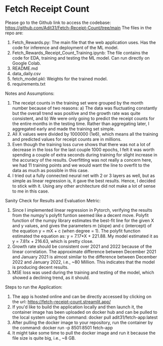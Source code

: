 # Fetch Receipt Count
Please go to the Github link to access the codebase: https://github.com/Adit31/Fetch-Receipt-Count/tree/main
The files in the repo are:
1. Fetch_Rewards.py: The main file that the web application uses. Has the code for inference and deployment of the ML model.
2. Fetch_Rewards_Receipt_Count_Training.ipynb: The file contains the code for EDA, training and testing the ML model. Can run directly on Google Colab.
3. README.md
4. data_daily.csv
5. fetch_model.pkl: Weights for the trained model.
6. requirements.txt

Notes and Assumptions:
1. The receipt counts in the training set were grouped by the month number because of two reasons: a) The data was fluctuating constantly but the overall trend was positive and the growth rate was quite consistent, and b) We were only going to predict the receipt counts for the entire months in the testing time. Rather than aggregating later, I aggregated early and made the training set simple.
2. All X values were divided by 1000000 (1e6), which means all the training and predicted values for receipt counts are in millions.
3. Even though the training loss curve shows that there was not a lot of decrease in the loss for the last couple 1000 epochs, I felt it was worth spending a couple of extra seconds during training for slight increase in the accuracy of the results. Overfitting was not really a concern here, we had 11 training points and we would want the line to overfit to the data as much as possible in this case.
4. I tried out a fully connected neural net with 2 or 3 layers as well, but as simple as linear regression is, it gave the best results. Hence, I decided to stick with it. Using any other architecture did not make a lot of sense to me in this case.

Sanity Check for Results and Evaluation Metric:
1. Since I implemented linear regression in Pytorch, verifying the results from the numpy's polyfit funtion seemed like a decent move. Polyfit function of the numpy library estimates the best-fit line for the given X and y values, and gives the parameters m (slope) and c (intercept) of the equation y = mX + c (when degree = 1). The polyfit function estimated the equation as: y = 7.17*X + 221.88. My model estimated it as y = 7.81x + 216.63, which is pretty close. 
2. Growth rate should be consistent over 2021 and 2022 because of the linear correlation. The approximate difference between December 2021 and January 2021 is almost similar to the difference between December 2022 and January 2022, i.e., ~80 Million. This indicates that the model is producing decent results.
3. MSE loss was used during the training and testing of the model, which showed a declining trend, as it should.

Steps to run the Application:
1. The app is hosted online and can be directly accessed by clicking on the url: https://fetch-receipt-count.streamlit.app/
2. If you'd like to build the application locally and then launch it, the container image has been uploaded on docker hub and can be pulled to the local system using the command: docker pull adit31/fetch-app:latest
3. After pulling the docker image to your repository, run the container by the command: docker run -p 8501:8501 fetch-app
4. It might take some time to pull the docker image and run it because the file size is quite big, i.e., ~8 GB.
